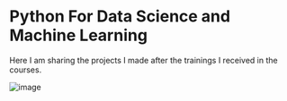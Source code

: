 # Python For Data Science and Machine Learning
Here I am sharing the projects I made after the trainings I received in the courses.


![image](https://user-images.githubusercontent.com/83660447/230908978-2d1ce320-5059-4a91-a380-4f13e6462545.png)


